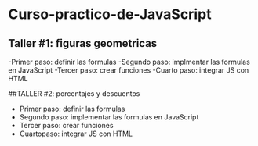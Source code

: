 # Curso-practico-de-JavaScript

## Taller #1: figuras geometricas

-Primer paso: definir las formulas
-Segundo paso: implmentar las formulas en JavaScript
-Tercer paso: crear funciones
-Cuarto paso: integrar JS con HTML

##TALLER #2: porcentajes y descuentos

- Primer paso: definir las formulas
- Segundo paso: implementar las formulas en JavaScript
- Tercer paso: crear funciones
- Cuartopaso: integrar JS con HTML
